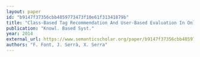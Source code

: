 ```yaml
---
layout: paper
id: "b9147f37356cbb4859773473f10e61f31341879b"
title: "Class-Based Tag Recommendation And User-Based Evaluation In Online Audio Clip Sharing"
publication: "Knowl. Based Syst."
year: 2014
external_url: https://www.semanticscholar.org/paper/b9147f37356cbb4859773473f10e61f31341879b
authors: "F. Font, J. Serrà, X. Serra"
---
```

